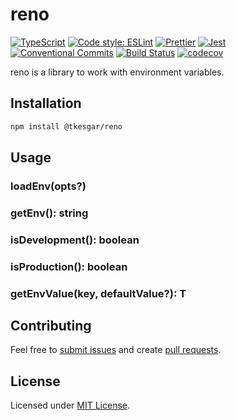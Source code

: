 # reno

[![TypeScript](https://img.shields.io/npm/types/scrub-js.svg)](https://www.typescriptlang.org/)
[![Code style: ESLint](https://img.shields.io/badge/code%20style-ESLint-blueviolet)](https://eslint.org/)
[![Prettier](https://img.shields.io/badge/code_style-prettier-ff69b4.svg)](https://github.com/prettier/prettier)
[![Jest](https://jestjs.io/img/jest-badge.svg)](https://github.com/facebook/jest)
[![Conventional Commits](https://img.shields.io/badge/Conventional%20Commits-1.0.0-yellow.svg)](https://conventionalcommits.org)
[![Build Status](https://travis-ci.org/tkesgar/reno.svg?branch=master)](https://travis-ci.org/tkesgar/reno)
[![codecov](https://codecov.io/gh/tkesgar/reno/branch/master/graph/badge.svg)](https://codecov.io/gh/tkesgar/reno)

reno is a library to work with environment variables.

## Installation

```bash
npm install @tkesgar/reno
```

## Usage

### loadEnv(opts?)

### getEnv(): string

### isDevelopment(): boolean

### isProduction(): boolean

### getEnvValue<T>(key, defaultValue?): T

## Contributing

Feel free to [submit issues][issues] and create [pull requests][pulls].

## License

Licensed under [MIT License][license].

<!-- prettier-ignore-start -->
[issues]: https://github.com/tkesgar/reno/issues
[license]: https://github.com/tkesgar/reno/blob/master/LICENSE
[pulls]: https://github.com/tkesgar/reno/pulls
<!-- prettier-ignore-end -->
